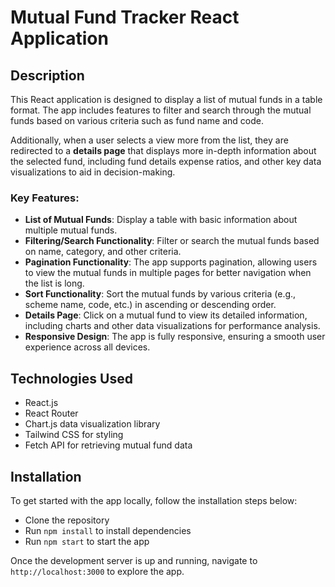 # Mutual Fund Tracker React Application

## Description
This React application is designed to display a list of mutual funds in a table format. The app includes features to filter and search through the mutual funds based on various criteria such as fund name and code. 

Additionally, when a user selects a view more from the list, they are redirected to a **details page** that displays more in-depth information about the selected fund, including fund details expense ratios, and other key data visualizations to aid in decision-making.

### Key Features:
- **List of Mutual Funds**: Display a table with basic information about multiple mutual funds.
- **Filtering/Search Functionality**: Filter or search the mutual funds based on name, category, and other criteria.
- **Pagination Functionality**: The app supports pagination, allowing users to view the mutual funds in multiple pages for better navigation when the list is long.
- **Sort Functionality**: Sort the mutual funds by various criteria (e.g., scheme name, code, etc.) in ascending or descending order.
- **Details Page**: Click on a mutual fund to view its detailed information, including charts and other data visualizations for performance analysis.
- **Responsive Design**: The app is fully responsive, ensuring a smooth user experience across all devices.
  
## Technologies Used
- React.js
- React Router
- Chart.js data visualization library
- Tailwind CSS for styling
- Fetch API for retrieving mutual fund data

## Installation
To get started with the app locally, follow the installation steps below:
- Clone the repository
- Run `npm install` to install dependencies
- Run `npm start` to start the app

Once the development server is up and running, navigate to `http://localhost:3000` to explore the app.